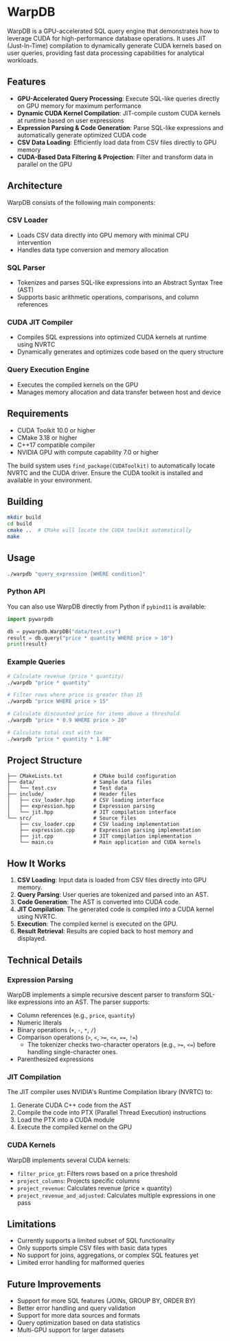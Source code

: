 # WarpDB

WarpDB is a GPU-accelerated SQL query engine that demonstrates how to leverage CUDA for high-performance database operations. It uses JIT (Just-In-Time) compilation to dynamically generate CUDA kernels based on user queries, providing fast data processing capabilities for analytical workloads.

## Features

- **GPU-Accelerated Query Processing**: Execute SQL-like queries directly on GPU memory for maximum performance
- **Dynamic CUDA Kernel Compilation**: JIT-compile custom CUDA kernels at runtime based on user expressions
- **Expression Parsing & Code Generation**: Parse SQL-like expressions and automatically generate optimized CUDA code
- **CSV Data Loading**: Efficiently load data from CSV files directly to GPU memory
- **CUDA-Based Data Filtering & Projection**: Filter and transform data in parallel on the GPU

## Architecture

WarpDB consists of the following main components:

### CSV Loader
- Loads CSV data directly into GPU memory with minimal CPU intervention
- Handles data type conversion and memory allocation

### SQL Parser
- Tokenizes and parses SQL-like expressions into an Abstract Syntax Tree (AST)
- Supports basic arithmetic operations, comparisons, and column references

### CUDA JIT Compiler
- Compiles SQL expressions into optimized CUDA kernels at runtime using NVRTC
- Dynamically generates and optimizes code based on the query structure

### Query Execution Engine
- Executes the compiled kernels on the GPU
- Manages memory allocation and data transfer between host and device

## Requirements

- CUDA Toolkit 10.0 or higher
- CMake 3.18 or higher
- C++17 compatible compiler
- NVIDIA GPU with compute capability 7.0 or higher

The build system uses `find_package(CUDAToolkit)` to automatically locate
NVRTC and the CUDA driver. Ensure the CUDA toolkit is installed and available
in your environment.

## Building

```bash
mkdir build
cd build
cmake ..  # CMake will locate the CUDA toolkit automatically
make
```

## Usage

```bash
./warpdb "query_expression [WHERE condition]"
```

### Python API

You can also use WarpDB directly from Python if `pybind11` is available:

```python
import pywarpdb

db = pywarpdb.WarpDB("data/test.csv")
result = db.query("price * quantity WHERE price > 10")
print(result)
```

### Example Queries

```bash
# Calculate revenue (price * quantity)
./warpdb "price * quantity"

# Filter rows where price is greater than 15
./warpdb "price WHERE price > 15"

# Calculate discounted price for items above a threshold
./warpdb "price * 0.9 WHERE price > 20"

# Calculate total cost with tax
./warpdb "price * quantity * 1.08"
```

## Project Structure

```
├── CMakeLists.txt          # CMake build configuration
├── data/                   # Sample data files
│   └── test.csv            # Test data
├── include/                # Header files
│   ├── csv_loader.hpp      # CSV loading interface
│   ├── expression.hpp      # Expression parsing
│   └── jit.hpp             # JIT compilation interface
└── src/                    # Source files
    ├── csv_loader.cpp      # CSV loading implementation
    ├── expression.cpp      # Expression parsing implementation
    ├── jit.cpp             # JIT compilation implementation
    └── main.cu             # Main application and CUDA kernels
```

## How It Works

1. **CSV Loading**: Input data is loaded from CSV files directly into GPU memory.
2. **Query Parsing**: User queries are tokenized and parsed into an AST.
3. **Code Generation**: The AST is converted into CUDA code.
4. **JIT Compilation**: The generated code is compiled into a CUDA kernel using NVRTC.
5. **Execution**: The compiled kernel is executed on the GPU.
6. **Result Retrieval**: Results are copied back to host memory and displayed.

## Technical Details

### Expression Parsing

WarpDB implements a simple recursive descent parser to transform SQL-like expressions into an AST. The parser supports:

- Column references (e.g., `price`, `quantity`)
- Numeric literals
- Binary operations (`+`, `-`, `*`, `/`)
- Comparison operations (`>`, `<`, `>=`, `<=`, `==`, `!=`)
  - The tokenizer checks two-character operators (e.g., `>=`, `<=`) before
    handling single-character ones.
- Parenthesized expressions

### JIT Compilation

The JIT compiler uses NVIDIA's Runtime Compilation library (NVRTC) to:

1. Generate CUDA C++ code from the AST
2. Compile the code into PTX (Parallel Thread Execution) instructions
3. Load the PTX into a CUDA module
4. Execute the compiled kernel on the GPU

### CUDA Kernels

WarpDB implements several CUDA kernels:

- `filter_price_gt`: Filters rows based on a price threshold
- `project_columns`: Projects specific columns
- `project_revenue`: Calculates revenue (price × quantity)
- `project_revenue_and_adjusted`: Calculates multiple expressions in one pass

## Limitations

- Currently supports a limited subset of SQL functionality
- Only supports simple CSV files with basic data types
- No support for joins, aggregations, or complex SQL features yet
- Limited error handling for malformed queries

## Future Improvements

- Support for more SQL features (JOINs, GROUP BY, ORDER BY)
- Better error handling and query validation
- Support for more data sources and formats
- Query optimization based on data statistics
- Multi-GPU support for larger datasets
